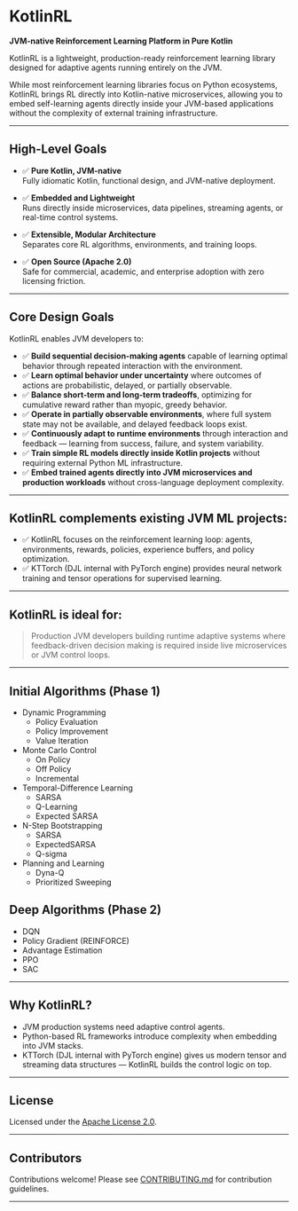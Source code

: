 # KotlinRL

**JVM-native Reinforcement Learning Platform in Pure Kotlin**

KotlinRL is a lightweight, production-ready reinforcement learning library designed for adaptive agents running entirely on the JVM.

While most reinforcement learning libraries focus on Python ecosystems, KotlinRL brings RL directly into Kotlin-native microservices, allowing you to embed self-learning agents directly inside your JVM-based applications without the complexity of external training infrastructure.

---

## High-Level Goals

- ✅ **Pure Kotlin, JVM-native**  
  Fully idiomatic Kotlin, functional design, and JVM-native deployment.

- ✅ **Embedded and Lightweight**  
  Runs directly inside microservices, data pipelines, streaming agents, or real-time control systems.

- ✅ **Extensible, Modular Architecture**  
  Separates core RL algorithms, environments, and training loops.

- ✅ **Open Source (Apache 2.0)**  
  Safe for commercial, academic, and enterprise adoption with zero licensing friction.

---

## Core Design Goals

KotlinRL enables JVM developers to:

- ✅ **Build sequential decision-making agents** capable of learning optimal behavior through repeated interaction with the environment.
- ✅ **Learn optimal behavior under uncertainty** where outcomes of actions are probabilistic, delayed, or partially observable.
- ✅ **Balance short-term and long-term tradeoffs**, optimizing for cumulative reward rather than myopic, greedy behavior.
- ✅ **Operate in partially observable environments**, where full system state may not be available, and delayed feedback loops exist.
- ✅ **Continuously adapt to runtime environments** through interaction and feedback — learning from success, failure, and system variability.
- ✅ **Train simple RL models directly inside Kotlin projects** without requiring external Python ML infrastructure.
- ✅ **Embed trained agents directly into JVM microservices and production workloads** without cross-language deployment complexity.

---

## KotlinRL complements existing JVM ML projects:

- ✅ KotlinRL focuses on the reinforcement learning loop: agents, environments, rewards, policies, experience buffers, and policy optimization.
- ✅ KTTorch (DJL internal with PyTorch engine) provides neural network training and tensor operations for supervised learning.

---

## KotlinRL is ideal for:

> Production JVM developers building runtime adaptive systems where feedback-driven decision making is required inside live microservices or JVM control loops.

---
## Initial Algorithms (Phase 1)

- Dynamic Programming 
  - Policy Evaluation
  - Policy Improvement
  - Value Iteration
- Monte Carlo Control
  - On Policy
  - Off Policy
  - Incremental
- Temporal-Difference Learning
  - SARSA
  - Q-Learning
  - Expected SARSA
- N-Step Bootstrapping
  - SARSA
  - ExpectedSARSA
  - Q-sigma
- Planning and Learning
  - Dyna-Q
  - Prioritized Sweeping

## Deep Algorithms (Phase 2)
- DQN
- Policy Gradient (REINFORCE)
- Advantage Estimation
- PPO
- SAC
---

## Why KotlinRL?

- JVM production systems need adaptive control agents.
- Python-based RL frameworks introduce complexity when embedding into JVM stacks.
- KTTorch (DJL internal with PyTorch engine) gives us modern tensor and streaming data structures — KotlinRL builds the control logic on top.

---

## License

Licensed under the [Apache License 2.0](LICENSE).

---

## Contributors

Contributions welcome! Please see [CONTRIBUTING.md](CONTRIBUTING.md) for contribution guidelines.

---
